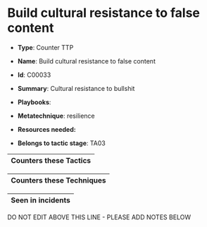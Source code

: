 # Build cultural resistance to false content

* **Type**: Counter TTP

* **Name**: Build cultural resistance to false content

* **Id**: C00033

* **Summary**: Cultural resistance to bullshit

* **Playbooks**: 

* **Metatechnique**: resilience

* **Resources needed:** 

* **Belongs to tactic stage**: TA03


| Counters these Tactics |
| ---------------------- |



| Counters these Techniques |
| ------------------------- |



| Seen in incidents |
| ----------------- |


DO NOT EDIT ABOVE THIS LINE - PLEASE ADD NOTES BELOW